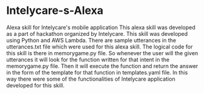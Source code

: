 # Intelycare-s-Alexa
Alexa skill for Intelycare's mobile application
This alexa skill was developed as a part of hackathon organized by Intelycare.
This skill was developed using Python and AWS Lambda.
There are sample utterances in the utterances.txt file which were used for this alexa skill.
The logical code for this skill is there in memorygame.py file. So whenever the user will the given utterances it will look for the function written for that intent in the memorygame.py file. Then it will execute the function and return the answer in the form of the template for that function in templates.yaml file.
In this way there were some of the functionalities of Intelycare application developed for this skill.
